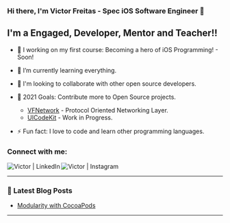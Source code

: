 ### Hi there, I'm Victor Freitas - Spec iOS Software Engineer 👋 

## I'm a Engaged, Developer, Mentor and Teacher!!

- 🔭 I working on my first course: Becoming a hero of iOS Programming! - Soon!
- 🌱 I’m currently learning everything.
- 👯 I'm looking to collaborate with other open source developers.
- 🥅 2021 Goals: Contribute more to Open Source projects.
  - [VFNetwork](https://github.com/vafreitas/VFNetwork) - Protocol Oriented Networking Layer.
  - [UICodeKit](https://github.com/vafreitas/UICodeKit) - Work in Progress.
  
- ⚡ Fun fact: I love to code and learn other programming languages.

### Connect with me:

[<img align="left" alt="Victor | LinkedIn" src="https://img.shields.io/badge/LinkedIn-0077B5?style=for-the-badge&logo=linkedin&logoColor=white" />][linkedin]
[<img align="left" alt="Victor | Instagram" src="https://img.shields.io/badge/Instagram-E4405F?style=for-the-badge&logo=instagram&logoColor=white" />][instagram]

<br />

---


### 📕 Latest Blog Posts

<!-- BLOG-POST-LIST:START -->
- [Modularity with CocoaPods](https://medium.com/@vitoralves59/modulariza%C3%A7%C3%A3o-ios-com-cocoapods-191a5ba1e694)
<!-- BLOG-POST-LIST:END -->

---


[instagram]: https://instagram.com/vitinholiro
[linkedin]: https://linkedin.com/in/victor-freitas-84bb37124/
